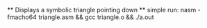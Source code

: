 ** Displays a symbolic triangle pointing down **
simple run: nasm -fmacho64 triangle.asm && gcc triangle.o && ./a.out 